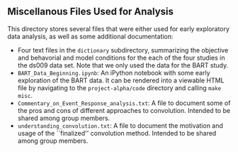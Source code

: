 ## Miscellanous Files Used for Analysis 

This directory stores several files that were either used for early exploratory data analysis, as well as some additional documentation: 

- Four text files in the `dictionary` subdirectory, summarizing the objective and behavorial and model conditions for the each of the four studies in the ds009 data set. Note that we only used the data for the BART study. 
- `BART_Data_Beginning.ipynb`: An iPython notebook with some early exploration of the BART data. It can be rendered into a viewable HTML file by navigating to the `project-alpha/code` directory and calling `make misc`. 
- `Commentary_on_Event_Response_analysis.txt`: A file to document some of the pros and cons of different approaches to convolution. Intended to be shared among group members. 
- `understanding_convolution.txt`: A file to document the motivation and usage of the ``finalized'' convolution method. Intended to be shared among group members. 
